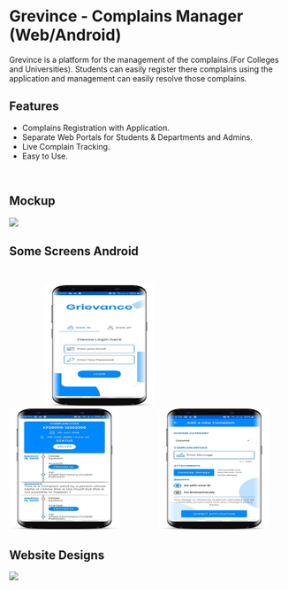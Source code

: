 # Grevince - Complains Manager (Web/Android)

Grevince is a platform for the management of the complains.(For Colleges and Universities). Students can easily register there complains using the application and management can easily resolve those complains.

## Features

- Complains Registration with Application.
- Separate Web Portals for Students & Departments and Admins.
- Live Complain Tracking.
- Easy to Use.
 
 <br>
<h2> Mockup </h2>
<img src=mockup.PNG > 
<br>
<h2> Some Screens Android</h2>
<br>

&nbsp;&nbsp;&nbsp;&nbsp;&nbsp;&nbsp;&nbsp;&nbsp;&nbsp;&nbsp;&nbsp;&nbsp;&nbsp;&nbsp;&nbsp;&nbsp;<img src=signin.png width="200" height="220"> &nbsp;&nbsp;&nbsp;&nbsp;&nbsp;&nbsp;&nbsp;&nbsp;&nbsp;&nbsp;&nbsp;&nbsp;&nbsp;&nbsp;&nbsp;&nbsp; <img src=dashboard.png width="200" height="220"> &nbsp;&nbsp;&nbsp;&nbsp;&nbsp;&nbsp;&nbsp;&nbsp;&nbsp;&nbsp;&nbsp;&nbsp;&nbsp;&nbsp;&nbsp;&nbsp; <img src=chatbot.png width="200" height="220"> 

<h2> Website Designs </h2>

<img src=diagram.jpg > 
